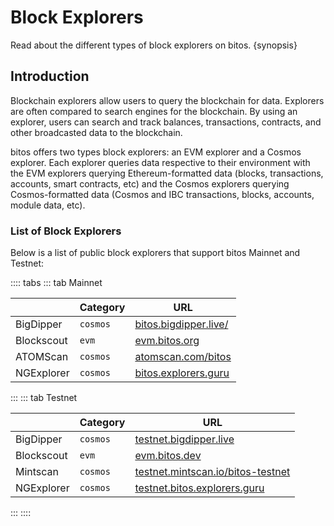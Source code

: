 <!--
order: 3
-->

# Block Explorers

Read about the different types of block explorers on bitos. {synopsis}

## Introduction

Blockchain explorers allow users to query the blockchain for data. Explorers are often compared to search engines for the blockchain. By using an explorer, users can search and track balances, transactions, contracts, and other broadcasted data to the blockchain.

bitos offers two types block explorers: an EVM explorer and a Cosmos explorer. Each explorer queries data respective to their environment with the EVM explorers querying Ethereum-formatted data (blocks, transactions, accounts, smart contracts, etc) and the Cosmos explorers querying Cosmos-formatted data (Cosmos and IBC transactions, blocks, accounts, module data, etc).

### List of Block Explorers

Below is a list of public block explorers that support bitos Mainnet and Testnet:

:::: tabs
::: tab Mainnet

|            | Category | URL                                                    |
| ---------- | -------- | ------------------------------------------------------ |
| BigDipper  | `cosmos` | [bitos.bigdipper.live/](https://bitos.bigdipper.live/) |
| Blockscout | `evm`    | [evm.bitos.org](https://evm.bitos.org/)                |
| ATOMScan   | `cosmos` | [atomscan.com/bitos](https://atomscan.com/bitos)       |
| NGExplorer   | `cosmos` | [bitos.explorers.guru](https://bitos.explorers.guru)       |
:::
::: tab Testnet

|            | Category | URL                                                                            |
| ---------- | -------- | ------------------------------------------------------------------------------ |
| BigDipper  | `cosmos` | [testnet.bigdipper.live](https://testnet.bitos.bigdipper.live/)                |
| Blockscout | `evm`    | [evm.bitos.dev](https://evm.bitos.dev/)                                        |
| Mintscan   | `cosmos` | [testnet.mintscan.io/bitos-testnet](https://testnet.mintscan.io/bitos-testnet) |
| NGExplorer   | `cosmos` | [testnet.bitos.explorers.guru](https://testnet.bitos.explorers.guru)       |
:::
::::
